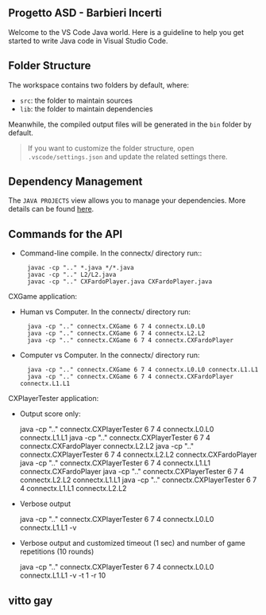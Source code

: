 ## Progetto ASD - Barbieri Incerti

Welcome to the VS Code Java world. Here is a guideline to help you get started to write Java code in Visual Studio Code.

## Folder Structure

The workspace contains two folders by default, where:

- `src`: the folder to maintain sources
- `lib`: the folder to maintain dependencies

Meanwhile, the compiled output files will be generated in the `bin` folder by default.

> If you want to customize the folder structure, open `.vscode/settings.json` and update the related settings there.

## Dependency Management

The `JAVA PROJECTS` view allows you to manage your dependencies. More details can be found [here](https://github.com/microsoft/vscode-java-dependency#manage-dependencies).

## Commands for the API

- Command-line compile.  In the connectx/ directory run::

		javac -cp ".." *.java */*.java
		javac -cp ".." L2/L2.java
		javac -cp ".." CXFardoPlayer.java CXFardoPlayer.java


CXGame application:

- Human vs Computer.  In the connectx/ directory run:
	
		java -cp ".." connectx.CXGame 6 7 4 connectx.L0.L0
		java -cp ".." connectx.CXGame 6 7 4 connectx.L2.L2
		java -cp ".." connectx.CXGame 6 7 4 connectx.CXFardoPlayer


- Computer vs Computer. In the connectx/ directory run:

		java -cp ".." connectx.CXGame 6 7 4 connectx.L0.L0 connectx.L1.L1
		java -cp ".." connectx.CXGame 6 7 4 connectx.CXFardoPlayer connectx.L1.L1


CXPlayerTester application:

- Output score only:

	java -cp ".." connectx.CXPlayerTester 6 7 4 connectx.L0.L0 connectx.L1.L1
	java -cp ".." connectx.CXPlayerTester 6 7 4 connectx.CXFardoPlayer connectx.L2.L2
	java -cp ".." connectx.CXPlayerTester 6 7 4 connectx.L2.L2 connectx.CXFardoPlayer
	java -cp ".." connectx.CXPlayerTester 6 7 4 connectx.L1.L1 connectx.CXFardoPlayer
	java -cp ".." connectx.CXPlayerTester 6 7 4 connectx.L2.L2 connectx.L1.L1
	java -cp ".." connectx.CXPlayerTester 6 7 4 connectx.L1.L1 connectx.L2.L2



- Verbose output

	java -cp ".." connectx.CXPlayerTester 6 7 4 connectx.L0.L0 connectx.L1.L1 -v


- Verbose output and customized timeout (1 sec) and number of game repetitions (10 rounds)

	java -cp ".." connectx.CXPlayerTester 6 7 4 connectx.L0.L0 connectx.L1.L1 -v -t 1 -r 10

## vitto gay
